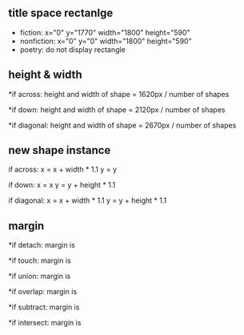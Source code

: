 ## title space rectanlge
* fiction:    x="0" y="1770" width="1800" height="590"
* nonfiction: x="0" y="0" width="1800" height="590"
* poetry:     do not display rectangle

## height & width
*if across:
height and width of shape = 1620px / number of shapes

*if down:
height and width of shape = 2120px / number of shapes

*if diagonal:
height and width of shape = 2670px / number of shapes

## new shape instance
if across:
  x = x + width * 1.1
  y = y

if down:
  x = x
  y = y + height * 1.1

if diagonal:
  x = x +  width * 1.1
  y = y + height * 1.1


## margin
*if detach:
margin is 

*if touch:
margin is 

*if union:
margin is 

*if overlap:
margin is 

*if subtract:
margin is 

*if intersect:
margin is 
